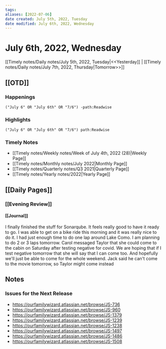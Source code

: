 ```yaml
---
tags:
aliases: [2022-07-06]
date created: July 5th, 2022, Tuesday
date modified: July 6th, 2022, Wednesday
---
```


# July 6th, 2022, Wednesday

[[Timely notes/Daily notes/July 5th, 2022, Tuesday|<<Yesterday]] | [[Timely notes/Daily notes/July 7th, 2022, Thursday|Tomorrow>>]]

## [[OTD]]

### Happenings

```query
("July 6" OR "July 6th" OR "7/6") -path:Readwise
```

### Highlights

```query
("July 6" OR "July 6th" OR "7/6") path:Readwise
```

### Timely Notes

- [[Timely notes/Weekly notes/Week of July 4th, 2022 (28)|Weekly Page]]
- [[Timely notes/Monthly notes/July 2022|Monthly Page]]
- [[Timely notes/Quarterly notes/Q3 2021|Quarterly Page]]
- [[Timely notes/Yearly notes/2022|Yearly Page]]

## [[Daily Pages]]

### [[Evening Review]]

#### [[Journal]]

I finally finished the stuff for Sonarqube. It feels really good to have it ready to go. I was able to get on a bike ride this morning and it was really nice to do it. I had just enough time to do one lap around Lake Como. I am planning to do 2 or 3 laps tomorrow. Carol messaged Taylor that she could come to the cabin on Saturday after testing negative for covid. We are hoping that if I test negative tomorrow that she will say that I can come too. And hopefully we'll just be able to come for the whole weekend. Jack said he can't come to the movie tomorrow, so Taylor might come instead

## Notes

### Issues for the Next Release

- https://ourfamilywizard.atlassian.net/browse/JS-736
- https://ourfamilywizard.atlassian.net/browse/JS-960
- https://ourfamilywizard.atlassian.net/browse/JS-1379
- https://ourfamilywizard.atlassian.net/browse/JS-1239
- https://ourfamilywizard.atlassian.net/browse/JS-1238
- https://ourfamilywizard.atlassian.net/browse/JS-1497
- https://ourfamilywizard.atlassian.net/browse/JS-1486
- https://ourfamilywizard.atlassian.net/browse/JS-1508
